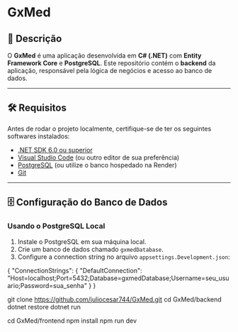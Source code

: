 # GxMed

## 🏥 Descrição

O **GxMed** é uma aplicação desenvolvida em **C# (.NET)** com **Entity Framework Core** e **PostgreSQL**. Este repositório contém o **backend** da aplicação, responsável pela lógica de negócios e acesso ao banco de dados.

---

## 🛠️ Requisitos

Antes de rodar o projeto localmente, certifique-se de ter os seguintes softwares instalados:

- [.NET SDK 6.0 ou superior](https://dotnet.microsoft.com/download/dotnet)
- [Visual Studio Code](https://code.visualstudio.com/) (ou outro editor de sua preferência)
- [PostgreSQL](https://www.postgresql.org/download/) (ou utilize o banco hospedado na Render)
- [Git](https://git-scm.com/)

---

## 🗄️ Configuração do Banco de Dados

### Usando o PostgreSQL Local

1. Instale o PostgreSQL em sua máquina local.
2. Crie um banco de dados chamado `gxmedDatabase`.
3. Configure a connection string no arquivo `appsettings.Development.json`:


{
  "ConnectionStrings": {
    "DefaultConnection": "Host=localhost;Port=5432;Database=gxmedDatabase;Username=seu_usuario;Password=sua_senha"
  }
}


git clone https://github.com/juliocesar744/GxMed.git
cd GxMed/backend
dotnet restore
dotnet run

cd GxMed/frontend
npm install
npm run dev
